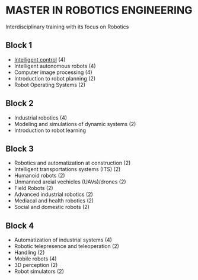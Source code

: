 # MASTER IN ROBOTICS ENGINEERING

Interdisciplinary training with its focus on Robotics

## Block 1

- [Intelligent control](block1/intelligent_control.md) (4)
- Intelligent autonomous robots (4)
- Computer image processing (4)
- Introduction to robot planning (2)
- Robot Operating Systems (2)

## Block 2

- Industrial robotics (4)
- Modeling and simulations of dynamic systems (2)
- Introduction to robot learning

## Block 3

- Robotics and automatization at construction (2)
- Intelligent transportations systems (ITS) (2)
- Humanoid robots (2)
- Unmanned areial vechicles (UAVs)/drones (2)
- Field Robots (2)
- Advanced industrial robotics (2)
- Mediacal and health robotics (2)
- Social and domestic robots (2)

## Block 4

- Automatization of industrial systems (4)
- Robotic telepresence and teleoperation (2)
- Handling (2)
- Mobile robots (4)
- 3D perception (2)
- Robot simulators (2)
